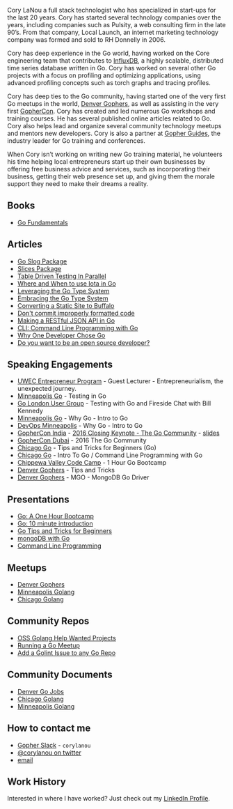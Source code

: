 Cory LaNou a full stack technologist who has specialized in start-ups for the last 20 years. Cory has started several technology companies over the years, including companies such as Pulsity, a web consulting firm in the late 90’s. From that company, Local Launch, an internet marketing technology company was formed and sold to RH Donnelly in 2006.

Cory has deep experience in the Go world, having worked on the Core engineering team that contributes to [InfluxDB](https://influxdata.com), a highly scalable, distributed time series database written in Go. Cory has worked on several other Go projects with a focus on profiling and optimizing applications, using advanced profiling concepts such as torch graphs and tracing profiles.

Cory has deep ties to the Go community, having started one of the very first Go meetups in the world, [Denver Gophers](https://www.meetup.com/denver-go-language-user-group/), as well as assisting in the very first [GopherCon](https://www.gophercon.com/). Cory has created and led numerous Go workshops and training courses. He has several published online articles related to Go.  Cory also helps lead and organize several community technology meetups and mentors new developers. Cory is also a partner at [Gopher Guides](https://gopherguides.com/), the industry leader for Go training and conferences.

When Cory isn’t working on writing new Go training material, he volunteers his time helping local entrepreneurs start up their own businesses by offering free business advice and services, such as incorporating their business, getting their web presence set up, and giving them the morale support they need to make their dreams a reality.

## Books

- [Go Fundamentals](https://www.informit.com/store/go-fundamentals-gopher-guides-9780137918379?ranMID=24808)

## Articles

- [Go Slog Package](https://gopherguides.com/articles/golang-slog-package)
- [Slices Package](https://gopherguides.com/articles/golang-slices-package)
- [Table Driven Testing In Parallel](https://gopherguides.com/articles/table-driven-testing-in-parallel)
- [Where and When to use Iota in Go](https://gopherguides.com/articles/how-to-use-iota-in-golang)
- [Leveraging the Go Type System](https://gopherguides.com/articles/leveraging-the-go-type-system)
- [Embracing the Go Type System](https://gopherguides.com/articles/embracing-the-go-type-system)
- [Converting a Static Site to Buffalo](https://gopherguides.com/articles/converting-a-static-website-to-golang-buffalo)
- [Don't commit improperly formatted code](https://gopherguides.com/articles/dont-commit-improperly-formatted-golang-code)
- [Making a RESTful JSON API in Go](http://thenewstack.io/make-a-restful-json-api-go/)
- [CLI: Command Line Programming with Go](http://thenewstack.io/cli-command-line-programming-with-go/)
- [Why One Developer Chose Go](http://thenewstack.io/why-one-developer-chose-go/)
- [Do you want to be an open source developer?](https://influxdata.com/blog/do-you-want-to-be-an-open-source-developer/)

## Speaking Engagements

- [UWEC Entrepreneur Program](http://www.uwec.edu/academics/college-business/departments-programs/management-marketing/academic-offerings/dennis-l-heyde-entrepreneur-program/) - Guest Lecturer - Entrepreneurialism, the unexpected journey.
- [Minneapolis Go](https://www.meetup.com/golangmn/) - Testing in Go
- [Go London User Group](http://www.meetup.com/Go-London-User-Group) - Testing with Go and Fireside Chat with Bill Kennedy
- [Minneapolis Go](https://www.meetup.com/golangmn/) - Why Go - Intro to Go
- [DevOps Minneapolis](http://www.meetup.com/DevOps-Minneapolis) - Why Go - Intro to Go
- [GopherCon India](http://www.gophercon.in/) - [2016 Closing Keynote - The Go Community](https://www.youtube.com/watch?v=oDSOELkAzRU&list=PLxFC1MYuNgJT_ynbXGuYAZbSnUnq-6VQA&index=25) - [slides](https://speakerdeck.com/corylanou/go-community-gophercon-india)
- [GopherCon Dubai](http://www.gophercon.ae/) - 2016 The Go Community 
- [Chicago Go](https://www.meetup.com/chicagogo/) - Tips and Tricks for Beginners (Go)
- [Chicago Go](https://www.meetup.com/chicagogo/) - Intro To Go / Command Line Programming with Go
- [Chippewa Valley Code Camp](http://chippewavalleycodecamp.com/) - 1 Hour Go Bootcamp
- [Denver Gophers](http://www.meetup.com/Denver-Go-Language-User-Group/) - Tips and Tricks
- [Denver Gophers](http://www.meetup.com/Denver-Go-Language-User-Group/) - MGO - MongoDB Go Driver

## Presentations

- [Go: A One Hour Bootcamp](http://go-talks.appspot.com/github.com/corylanou/go-1-hour-boot-camp/presentation.slide#1)
- [Go: 10 minute introduction](http://go-talks.appspot.com/github.com/corylanou/go-intro-lightning/presentation.slide)
- [Go Tips and Tricks for Beginners](http://go-talks.appspot.com/github.com/corylanou/go-tips-tricks-for-beginners/presentation.slide#1)
- [mongoDB with Go](http://go-talks.appspot.com/github.com/DenverGophers/beginning-go-meetups/mongo/presentation.slide#1)
- [Command Line Programming](http://go-talks.appspot.com/github.com/gSchool/go/Exercises/Command-Line-Programming/presentation.slide#1)

## Meetups

- [Denver Gophers](https://www.meetup.com/denver-go-language-user-group/)
- [Minneapolis Golang](https://www.meetup.com/golangmn/)
- [Chicago Golang](https://www.meetup.com/chicagogo/)

## Community Repos

- [OSS Golang Help Wanted Projects](https://github.com/corylanou/oss-helpwanted)
- [Running a Go Meetup](https://github.com/corylanou/go-meetup)
- [Add a Golint Issue to any Go Repo](https://github.com/corylanou/add-go-lint-issue)

## Community Documents

- [Denver Go Jobs](http://bit.ly/denver-go-jobs)
- [Chicago Golang](http://bit.ly/chicago-golang)
- [Minneapolis Golang](http://bit.ly/minneapolis-golang)

## How to contact me

- [Gopher Slack](http://gophers.slack.com) - `corylanou`
- [@corylanou on twitter](http://twitter.com/corylanou)
- [email](mailto:cory@gopherguides.com)

## Work History

Interested in where I have worked?  Just check out my [LinkedIn Profile](http://www.linkedin.com/in/corylanou).


